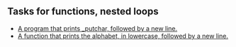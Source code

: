 ## Tasks for functions, nested loops

* [A  program that prints _putchar, followed by a new line.](0-putchar.c)
* [A  function that prints the alphabet, in lowercase, followed by a new line.](1-alphabet.c)